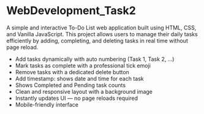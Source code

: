 # WebDevelopment_Task2
A simple and interactive To-Do List web application built using HTML, CSS, and Vanilla JavaScript. This project allows users to manage their daily tasks efficiently by adding, completing, and deleting tasks in real time without page reload.
- Add tasks dynamically with auto numbering (Task 1, Task 2, ...)
- Mark tasks as complete with a professional tick emoji
- Remove tasks with a dedicated delete button
- Add timestamp: shows date and time for each task
- Shows Completed and Pending task counts
- Clean and responsive layout with a background image
- Instantly updates UI — no page reloads required 
- Mobile-friendly interface
